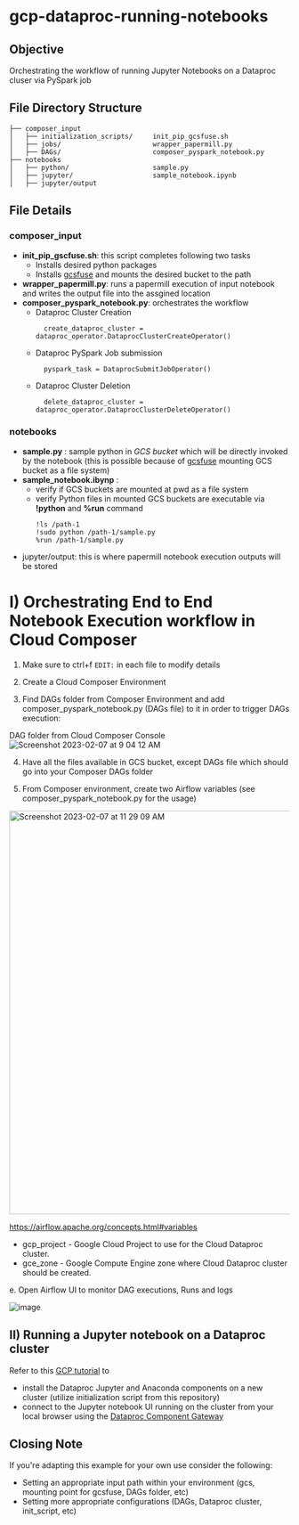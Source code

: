 # gcp-dataproc-running-notebooks
## Objective
Orchestrating the workflow of running Jupyter Notebooks on a Dataproc cluser via PySpark job 

## File Directory Structure
    ├── composer_input                   
    │   ├── initialization_scripts/     init_pip_gcsfuse.sh 
    │   ├── jobs/                       wrapper_papermill.py
    │   ├── DAGs/                       composer_pyspark_notebook.py
    ├── notebooks 
    │   ├── python/                     sample.py
    │   ├── jupyter/                    sample_notebook.ipynb
    │   ├── jupyter/output 
    
## File Details    
### composer_input
* **init_pip_gscfuse.sh**: this script completes following two tasks
  * Installs desired python packages 
  * Installs [gcsfuse](https://github.com/GoogleCloudPlatform/gcsfuse/blob/master/docs/installing.md) and mounts the desired bucket to the path
* **wrapper_papermill.py**: runs a papermill execution of input notebook and writes the output file into the assgined location
* **composer_pyspark_notebook.py**: orchestrates the workflow 
  * Dataproc Cluster Creation 
    ```
      create_dataproc_cluster = dataproc_operator.DataprocClusterCreateOperator()
    ```
  * Dataproc PySpark Job submission
    ```
      pyspark_task = DataprocSubmitJobOperator()
    ```
  * Dataproc Cluster Deletion
    ```
      delete_dataproc_cluster = dataproc_operator.DataprocClusterDeleteOperator()
    ```
### notebooks 
* **sample.py** : sample python in *GCS bucket* which will be directly invoked by the notebook (this is possible because of [gcsfuse](https://github.com/GoogleCloudPlatform/gcsfuse/blob/master/docs/installing.md) mounting GCS bucket as a file system)
* **sample_notebook.ibynp** :
  * verify if GCS buckets are mounted at pwd as a file system
  * verify Python files in mounted GCS buckets are executable via **!python** and **%run** command
    ```
    !ls /path-1 
    !sudo python /path-1/sample.py
    %run /path-1/sample.py
    ```
* jupyter/output: this is where papermill notebook execution outputs will be stored

# I) Orchestrating End to End Notebook Execution workflow in Cloud Composer 

1. Make sure to ctrl+f `EDIT:` in each file to modify details

2. Create a Cloud Composer Environment

3. Find DAGs folder from Composer Environment and add composer_pyspark_notebook.py (DAGs file) to it in order to trigger DAGs execution:

DAG folder from Cloud Composer Console 
![Screenshot 2023-02-07 at 9 04 12 AM](https://user-images.githubusercontent.com/123537947/217266654-f7a017fb-7470-4e04-9803-a72be6f652bd.png)

4. Have all the files available in GCS bucket, except DAGs file which should go into your Composer DAGs folder

5. From Composer environment, create two Airflow variables (see composer_pyspark_notebook.py for the usage)
<img width="725" alt="Screenshot 2023-02-07 at 11 29 09 AM" src="https://user-images.githubusercontent.com/123537947/217304416-2522c177-a3eb-420c-bcfa-7dc4e571d820.png">

https://airflow.apache.org/concepts.html#variables
* gcp_project - Google Cloud Project to use for the Cloud Dataproc cluster.
* gce_zone - Google Compute Engine zone where Cloud Dataproc cluster should be
  created.

e. Open Airflow UI to monitor DAG executions, Runs and logs
    
![image](https://user-images.githubusercontent.com/123537947/215648916-811a8331-b61a-45a5-8f5a-b61f3fd4fdd0.png)

## II) Running a Jupyter notebook on a Dataproc cluster
Refer to this [GCP tutorial](https://cloud.google.com/dataproc/docs/tutorials/jupyter-notebook) to 
* install the Dataproc Jupyter and Anaconda components on a new cluster (utilize initialization script from this repository)
* connect to the Jupyter notebook UI running on the cluster from your local browser using the [Dataproc Component Gateway](https://cloud.google.com/dataproc/docs/concepts/accessing/dataproc-gateways)

## Closing Note
If you're adapting this example for your own use consider the following:

* Setting an appropriate input path within your environment (gcs, mounting point for gcsfuse, DAGs folder, etc)
* Setting more appropriate configurations (DAGs, Dataproc cluster, init_script, etc)



